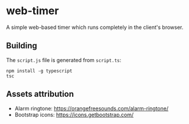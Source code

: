 # web-timer
A simple web-based timer which runs completely in the client's browser.

## Building
The `script.js` file is generated from `script.ts`:
```
npm install -g typescript
tsc
```

## Assets attribution
* Alarm ringtone: https://orangefreesounds.com/alarm-ringtone/
* Bootstrap icons: https://icons.getbootstrap.com/
